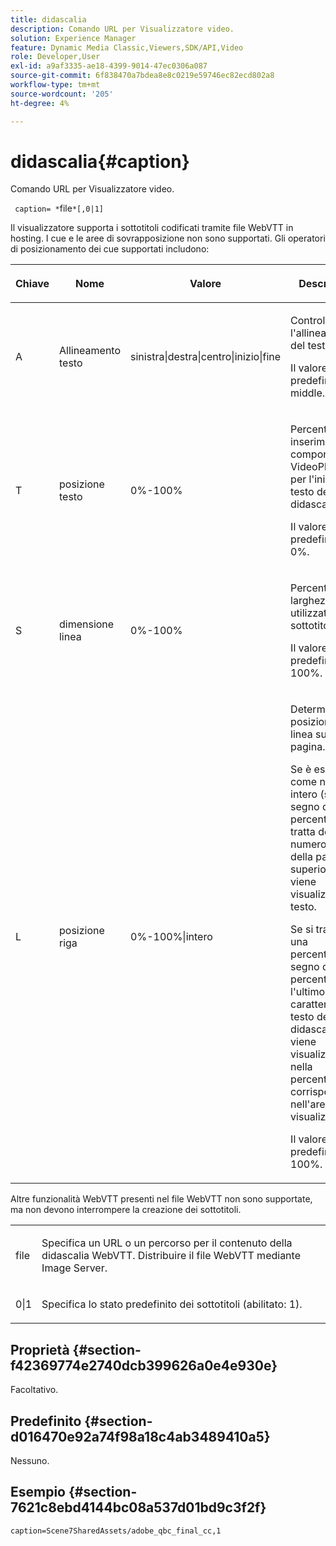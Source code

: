 ```yaml
---
title: didascalia
description: Comando URL per Visualizzatore video.
solution: Experience Manager
feature: Dynamic Media Classic,Viewers,SDK/API,Video
role: Developer,User
exl-id: a9af3335-ae18-4399-9014-47ec0306a087
source-git-commit: 6f838470a7bdea8e8c0219e59746ec82ecd802a8
workflow-type: tm+mt
source-wordcount: '205'
ht-degree: 4%

---
```


# didascalia{#caption}

Comando URL per Visualizzatore video.

` caption= *`file`*[,0|1]`

Il visualizzatore supporta i sottotitoli codificati tramite file WebVTT in hosting. I cue e le aree di sovrapposizione non sono supportati. Gli operatori di posizionamento dei cue supportati includono:

<table id="table_62D89A06EC9E4E7983D1F26A2C85A621"> 
 <thead> 
  <tr> 
   <th colname="col1" class="entry"> <p>Chiave </p> </th> 
   <th colname="col2" class="entry"> <p>Nome </p> </th> 
   <th colname="col3" class="entry"> <p>Valore </p> </th> 
   <th colname="col4" class="entry"> <p>Descrizione </p> </th> 
  </tr>
 </thead>
 <tbody> 
  <tr> 
   <td colname="col1"> <p> A </p> </td> 
   <td colname="col2"> <p>Allineamento testo </p> </td> 
   <td colname="col3"> <p><span class="codeph"> sinistra|destra|centro|inizio|fine</span> </p> </td> 
   <td colname="col4"> <p> Controlla l'allineamento del testo. </p> <p>Il valore predefinito è <span class="codeph"> middle</span>. </p> </td> 
  </tr> 
  <tr> 
   <td colname="col1"> <p>T </p> </td> 
   <td colname="col2"> <p>posizione testo </p> </td> 
   <td colname="col3"> <p> 0%-100% </p> </td> 
   <td colname="col4"> <p> Percentuale di inserimento nel componente VideoPlayer per l'inizio del testo della didascalia. </p> <p>Il valore predefinito è 0%. </p> </td> 
  </tr> 
  <tr> 
   <td colname="col1"> <p>S </p> </td> 
   <td colname="col2"> <p>dimensione linea </p> </td> 
   <td colname="col3"> <p> 0%-100% </p> </td> 
   <td colname="col4"> <p> Percentuale di larghezza video utilizzata per i sottotitoli. </p> <p>Il valore predefinito è 100%. </p> </td> 
  </tr> 
  <tr> 
   <td colname="col1"> <p>L </p> </td> 
   <td colname="col2"> <p>posizione riga </p> </td> 
   <td colname="col3"> <p> 0%-100%|intero </p> </td> 
   <td colname="col4"> <p> Determina la posizione della linea sulla pagina. </p> <p>Se è espresso come numero intero (senza segno di percentuale), si tratta del numero di righe della parte superiore in cui viene visualizzato il testo. </p> <p>Se si tratta di una percentuale (il segno di percentuale è l'ultimo carattere), il testo della didascalia viene visualizzato nella percentuale corrispondente nell'area di visualizzazione. </p> <p>Il valore predefinito è 100%. </p> </td> 
  </tr> 
 </tbody> 
</table>

Altre funzionalità WebVTT presenti nel file WebVTT non sono supportate, ma non devono interrompere la creazione dei sottotitoli.

<table id="table_A5BB1C08DA4B425DBD0356C7D3693E75"> 
 <tbody> 
  <tr> 
   <td colname="col1"> <p><span class="codeph"><span class="varname"> file</span></span> </p> </td> 
   <td colname="col2"> <p> Specifica un URL o un percorso per il contenuto della didascalia WebVTT. Distribuire il file WebVTT mediante Image Server. </p> </td> 
  </tr> 
  <tr> 
   <td colname="col1"> <p><span class="codeph"> 0|1</span> </p> </td> 
   <td colname="col2"> <p> Specifica lo stato predefinito dei sottotitoli (abilitato: <span class="codeph"> 1</span>). </p> </td> 
  </tr> 
 </tbody> 
</table>

## Proprietà {#section-f42369774e2740dcb399626a0e4e930e}

Facoltativo.

## Predefinito {#section-d016470e92a74f98a18c4ab3489410a5}

Nessuno.

## Esempio {#section-7621c8ebd4144bc08a537d01bd9c3f2f}

```
caption=Scene7SharedAssets/adobe_qbc_final_cc,1
```
